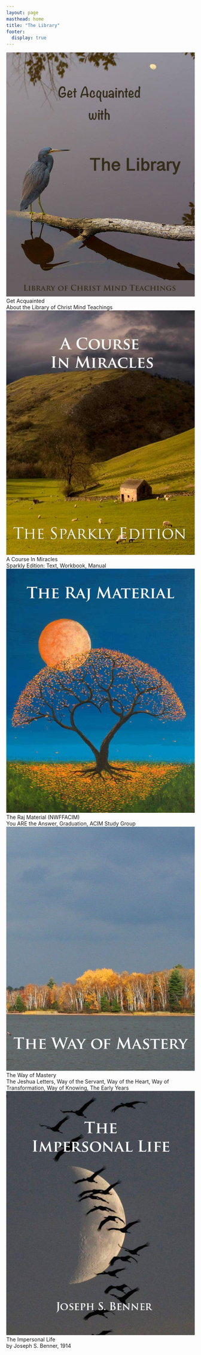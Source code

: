 ```yaml
---
layout: page
masthead: home
title: "The Library"
footer:
  display: true
---
```


<div id="page-contents" class="ui three cards">
  <div class="card">
    <a href="#" data-book="acq" class="toc-modal-open image">
      <img src="/public/img/cmi/acq-big.jpg">
    </a>
    <div class="content">
      <div class="header">Get Acquainted</div>
      <div class="description">
        About the Library of Christ Mind Teachings
      </div>
    </div>
  </div>
  <div class="card">
    <a id="acim-christmind-info" href="https://acim.christmind.info" class="image">
      <img src="/public/img/cmi/acim-big.jpg">
    </a>
    <div class="content">
      <div class="header">A Course In Miracles</div>
      <div class="description">
        Sparkly Edition: Text, Workbook, Manual
      </div>
    </div>
  </div>
  <div class="card">
    <a id="raj-christmind-info" href="https://raj.christmind.info" class="image">
      <img src="/public/img/cmi/raj-big.jpg">
    </a>
    <div class="content">
      <div class="header">The Raj Material (NWFFACIM)</div>
      <div class="description">
        You ARE the Answer, Graduation, ACIM Study Group
      </div>
    </div>
  </div>
  <div class="card">
    <a id="wom-christmind-info" href="https://wom.christmind.info" class="image">
      <img src="/public/img/cmi/wom-big.jpg">
    </a>
    <div class="content">
      <div class="header">The Way of Mastery</div>
      <div class="description">
        The Jeshua Letters, Way of the Servant, Way of the Heart, Way of
        Transformation, Way of Knowing, The Early Years
      </div>
    </div>
  </div>
  <div class="card">
    <a id="jsb-christmind-info" href="https://jsb.christmind.info" class="image">
      <img src="/public/img/cmi/jsb-big.jpg">
    </a>
    <div class="content">
      <div class="header">The Impersonal Life</div>
      <div class="description">
        by Joseph S. Benner, 1914
      </div>
    </div>
  </div>
</div>
